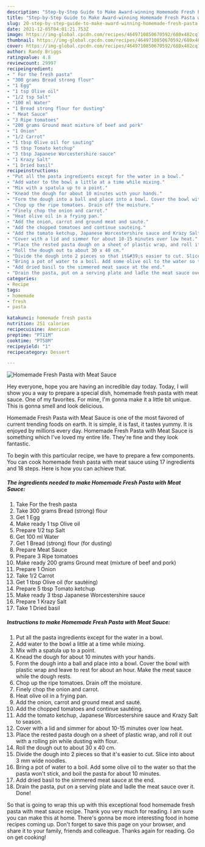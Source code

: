 ```yaml
---
description: "Step-by-Step Guide to Make Award-winning Homemade Fresh Pasta with Meat Sauce"
title: "Step-by-Step Guide to Make Award-winning Homemade Fresh Pasta with Meat Sauce"
slug: 20-step-by-step-guide-to-make-award-winning-homemade-fresh-pasta-with-meat-sauce
date: 2021-12-05T04:01:21.753Z
image: https://img-global.cpcdn.com/recipes/4649710850670592/680x482cq70/homemade-fresh-pasta-with-meat-sauce-recipe-main-photo.jpg
thumbnail: https://img-global.cpcdn.com/recipes/4649710850670592/680x482cq70/homemade-fresh-pasta-with-meat-sauce-recipe-main-photo.jpg
cover: https://img-global.cpcdn.com/recipes/4649710850670592/680x482cq70/homemade-fresh-pasta-with-meat-sauce-recipe-main-photo.jpg
author: Randy Briggs
ratingvalue: 4.8
reviewcount: 29997
recipeingredient:
- " For the fresh pasta"
- "300 grams Bread strong flour"
- "1 Egg"
- "1 tsp Olive oil"
- "1/2 tsp Salt"
- "100 ml Water"
- "1 Bread strong flour for dusting"
- " Meat Sauce"
- "3 Ripe tomatoes"
- "200 grams Ground meat mixture of beef and pork"
- "1 Onion"
- "1/2 Carrot"
- "1 tbsp Olive oil for sauting"
- "5 tbsp Tomato ketchup"
- "3 tbsp Japanese Worcestershire sauce"
- "1 Krazy Salt"
- "1 Dried basil"
recipeinstructions:
- "Put all the pasta ingredients except for the water in a bowl."
- "Add water to the bowl a little at a time while mixing."
- "Mix with a spatula up to a point."
- "Knead the dough for about 10 minutes with your hands."
- "Form the dough into a ball and place into a bowl. Cover the bowl with plastic wrap and leave to rest for about an hour. Make the meat sauce while the dough rests."
- "Chop up the ripe tomatoes. Drain off the moisture."
- "Finely chop the onion and carrot."
- "Heat olive oil in a frying pan."
- "Add the onion, carrot and ground meat and sauté."
- "Add the chopped tomatoes and continue sautéing."
- "Add the tomato ketchup, Japanese Worcestershire sauce and Krazy Salt to season."
- "Cover with a lid and simmer for about 10-15 minutes over low heat."
- "Place the rested pasta dough on a sheet of plastic wrap, and roll it out with a rolling pin while dusting with flour."
- "Roll the dough out to about 30 x 40 cm."
- "Divide the dough into 2 pieces so that it&#39;s easier to cut. Slice into about 3 mm wide noodles."
- "Bring a pot of water to a boil. Add some olive oil to the water so that the pasta won&#39;t stick, and boil the pasta for about 10 minutes."
- "Add dried basil to the simmered meat sauce at the end."
- "Drain the pasta, put on a serving plate and ladle the meat sauce over it. Done!"
categories:
- Recipe
tags:
- homemade
- fresh
- pasta

katakunci: homemade fresh pasta 
nutrition: 251 calories
recipecuisine: American
preptime: "PT11M"
cooktime: "PT58M"
recipeyield: "1"
recipecategory: Dessert

---
```



![Homemade Fresh Pasta with Meat Sauce](https://img-global.cpcdn.com/recipes/4649710850670592/680x482cq70/homemade-fresh-pasta-with-meat-sauce-recipe-main-photo.jpg)

Hey everyone, hope you are having an incredible day today. Today, I will show you a way to prepare a special dish, homemade fresh pasta with meat sauce. One of my favorites. For mine, I'm gonna make it a little bit unique. This is gonna smell and look delicious.



Homemade Fresh Pasta with Meat Sauce is one of the most favored of current trending foods on earth. It is simple, it is fast, it tastes yummy. It is enjoyed by millions every day. Homemade Fresh Pasta with Meat Sauce is something which I've loved my entire life. They're fine and they look fantastic.


To begin with this particular recipe, we have to prepare a few components. You can cook homemade fresh pasta with meat sauce using 17 ingredients and 18 steps. Here is how you can achieve that.

<!--inarticleads1-->

##### The ingredients needed to make Homemade Fresh Pasta with Meat Sauce:

1. Take  For the fresh pasta
1. Take 300 grams Bread (strong) flour
1. Get 1 Egg
1. Make ready 1 tsp Olive oil
1. Prepare 1/2 tsp Salt
1. Get 100 ml Water
1. Get 1 Bread (strong) flour (for dusting)
1. Prepare  Meat Sauce
1. Prepare 3 Ripe tomatoes
1. Make ready 200 grams Ground meat (mixture of beef and pork)
1. Prepare 1 Onion
1. Take 1/2 Carrot
1. Get 1 tbsp Olive oil (for sautéing)
1. Prepare 5 tbsp Tomato ketchup
1. Make ready 3 tbsp Japanese Worcestershire sauce
1. Prepare 1 Krazy Salt
1. Take 1 Dried basil




<!--inarticleads2-->

##### Instructions to make Homemade Fresh Pasta with Meat Sauce:

1. Put all the pasta ingredients except for the water in a bowl.
1. Add water to the bowl a little at a time while mixing.
1. Mix with a spatula up to a point.
1. Knead the dough for about 10 minutes with your hands.
1. Form the dough into a ball and place into a bowl. Cover the bowl with plastic wrap and leave to rest for about an hour. Make the meat sauce while the dough rests.
1. Chop up the ripe tomatoes. Drain off the moisture.
1. Finely chop the onion and carrot.
1. Heat olive oil in a frying pan.
1. Add the onion, carrot and ground meat and sauté.
1. Add the chopped tomatoes and continue sautéing.
1. Add the tomato ketchup, Japanese Worcestershire sauce and Krazy Salt to season.
1. Cover with a lid and simmer for about 10-15 minutes over low heat.
1. Place the rested pasta dough on a sheet of plastic wrap, and roll it out with a rolling pin while dusting with flour.
1. Roll the dough out to about 30 x 40 cm.
1. Divide the dough into 2 pieces so that it&#39;s easier to cut. Slice into about 3 mm wide noodles.
1. Bring a pot of water to a boil. Add some olive oil to the water so that the pasta won&#39;t stick, and boil the pasta for about 10 minutes.
1. Add dried basil to the simmered meat sauce at the end.
1. Drain the pasta, put on a serving plate and ladle the meat sauce over it. Done!




So that is going to wrap this up with this exceptional food homemade fresh pasta with meat sauce recipe. Thank you very much for reading. I am sure you can make this at home. There's gonna be more interesting food in home recipes coming up. Don't forget to save this page on your browser, and share it to your family, friends and colleague. Thanks again for reading. Go on get cooking!
